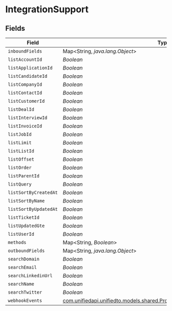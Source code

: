 # IntegrationSupport


## Fields

| Field                                                                                                                                            | Type                                                                                                                                             | Required                                                                                                                                         | Description                                                                                                                                      |
| ------------------------------------------------------------------------------------------------------------------------------------------------ | ------------------------------------------------------------------------------------------------------------------------------------------------ | ------------------------------------------------------------------------------------------------------------------------------------------------ | ------------------------------------------------------------------------------------------------------------------------------------------------ |
| `inboundFields`                                                                                                                                  | Map<String, *java.lang.Object*>                                                                                                                  | :heavy_minus_sign:                                                                                                                               | N/A                                                                                                                                              |
| `listAccountId`                                                                                                                                  | *Boolean*                                                                                                                                        | :heavy_minus_sign:                                                                                                                               | N/A                                                                                                                                              |
| `listApplicationId`                                                                                                                              | *Boolean*                                                                                                                                        | :heavy_minus_sign:                                                                                                                               | N/A                                                                                                                                              |
| `listCandidateId`                                                                                                                                | *Boolean*                                                                                                                                        | :heavy_minus_sign:                                                                                                                               | N/A                                                                                                                                              |
| `listCompanyId`                                                                                                                                  | *Boolean*                                                                                                                                        | :heavy_minus_sign:                                                                                                                               | N/A                                                                                                                                              |
| `listContactId`                                                                                                                                  | *Boolean*                                                                                                                                        | :heavy_minus_sign:                                                                                                                               | N/A                                                                                                                                              |
| `listCustomerId`                                                                                                                                 | *Boolean*                                                                                                                                        | :heavy_minus_sign:                                                                                                                               | N/A                                                                                                                                              |
| `listDealId`                                                                                                                                     | *Boolean*                                                                                                                                        | :heavy_minus_sign:                                                                                                                               | N/A                                                                                                                                              |
| `listInterviewId`                                                                                                                                | *Boolean*                                                                                                                                        | :heavy_minus_sign:                                                                                                                               | N/A                                                                                                                                              |
| `listInvoiceId`                                                                                                                                  | *Boolean*                                                                                                                                        | :heavy_minus_sign:                                                                                                                               | N/A                                                                                                                                              |
| `listJobId`                                                                                                                                      | *Boolean*                                                                                                                                        | :heavy_minus_sign:                                                                                                                               | N/A                                                                                                                                              |
| `listLimit`                                                                                                                                      | *Boolean*                                                                                                                                        | :heavy_minus_sign:                                                                                                                               | N/A                                                                                                                                              |
| `listListId`                                                                                                                                     | *Boolean*                                                                                                                                        | :heavy_minus_sign:                                                                                                                               | N/A                                                                                                                                              |
| `listOffset`                                                                                                                                     | *Boolean*                                                                                                                                        | :heavy_minus_sign:                                                                                                                               | N/A                                                                                                                                              |
| `listOrder`                                                                                                                                      | *Boolean*                                                                                                                                        | :heavy_minus_sign:                                                                                                                               | N/A                                                                                                                                              |
| `listParentId`                                                                                                                                   | *Boolean*                                                                                                                                        | :heavy_minus_sign:                                                                                                                               | N/A                                                                                                                                              |
| `listQuery`                                                                                                                                      | *Boolean*                                                                                                                                        | :heavy_minus_sign:                                                                                                                               | N/A                                                                                                                                              |
| `listSortByCreatedAt`                                                                                                                            | *Boolean*                                                                                                                                        | :heavy_minus_sign:                                                                                                                               | N/A                                                                                                                                              |
| `listSortByName`                                                                                                                                 | *Boolean*                                                                                                                                        | :heavy_minus_sign:                                                                                                                               | N/A                                                                                                                                              |
| `listSortByUpdatedAt`                                                                                                                            | *Boolean*                                                                                                                                        | :heavy_minus_sign:                                                                                                                               | N/A                                                                                                                                              |
| `listTicketId`                                                                                                                                   | *Boolean*                                                                                                                                        | :heavy_minus_sign:                                                                                                                               | N/A                                                                                                                                              |
| `listUpdatedGte`                                                                                                                                 | *Boolean*                                                                                                                                        | :heavy_minus_sign:                                                                                                                               | N/A                                                                                                                                              |
| `listUserId`                                                                                                                                     | *Boolean*                                                                                                                                        | :heavy_minus_sign:                                                                                                                               | N/A                                                                                                                                              |
| `methods`                                                                                                                                        | Map<String, *Boolean*>                                                                                                                           | :heavy_minus_sign:                                                                                                                               | N/A                                                                                                                                              |
| `outboundFields`                                                                                                                                 | Map<String, *java.lang.Object*>                                                                                                                  | :heavy_minus_sign:                                                                                                                               | N/A                                                                                                                                              |
| `searchDomain`                                                                                                                                   | *Boolean*                                                                                                                                        | :heavy_minus_sign:                                                                                                                               | N/A                                                                                                                                              |
| `searchEmail`                                                                                                                                    | *Boolean*                                                                                                                                        | :heavy_minus_sign:                                                                                                                               | N/A                                                                                                                                              |
| `searchLinkedinUrl`                                                                                                                              | *Boolean*                                                                                                                                        | :heavy_minus_sign:                                                                                                                               | N/A                                                                                                                                              |
| `searchName`                                                                                                                                     | *Boolean*                                                                                                                                        | :heavy_minus_sign:                                                                                                                               | N/A                                                                                                                                              |
| `searchTwitter`                                                                                                                                  | *Boolean*                                                                                                                                        | :heavy_minus_sign:                                                                                                                               | N/A                                                                                                                                              |
| `webhookEvents`                                                                                                                                  | [com.unifiedapi.unifiedto.models.shared.PropertyIntegrationSupportWebhookEvents](../../models/shared/PropertyIntegrationSupportWebhookEvents.md) | :heavy_minus_sign:                                                                                                                               | N/A                                                                                                                                              |